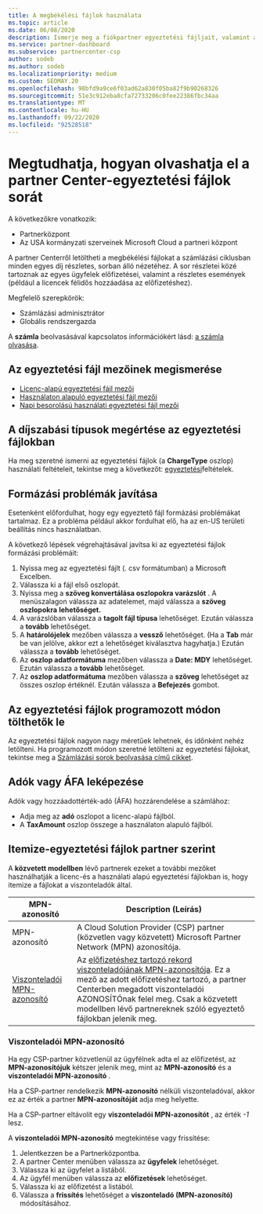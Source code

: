 ```yaml
---
title: A megbékélési fájlok használata
ms.topic: article
ms.date: 06/08/2020
description: Ismerje meg a fiókpartner egyeztetési fájljait, valamint azt, hogy miként értelmezhető az adott számlázási időszakra vonatkozó díjak részletes, sorokra vonatkozó nézetei.
ms.service: partner-dashboard
ms.subservice: partnercenter-csp
author: sodeb
ms.author: sodeb
ms.localizationpriority: medium
ms.custom: SEOMAY.20
ms.openlocfilehash: 98bfd9a9ce6f03ad62a830f05ba82f9b90268326
ms.sourcegitcommit: 51e3c912eba8cfa72733206c0fee22386fbc34aa
ms.translationtype: MT
ms.contentlocale: hu-HU
ms.lasthandoff: 09/22/2020
ms.locfileid: "92528518"
---
```

# <a name="learn-how-to-read-the-line-items-in-your-partner-center-reconciliation-files"></a>Megtudhatja, hogyan olvashatja el a partner Center-egyeztetési fájlok sorát

A következőkre vonatkozik:

- Partnerközpont
- Az USA kormányzati szerveinek Microsoft Cloud a partneri központ

A partner Centerről letöltheti a megbékélési fájlokat a számlázási ciklusban minden egyes díj részletes, sorban álló nézetéhez. A sor részletei közé tartoznak az egyes ügyfelek előfizetései, valamint a részletes események (például a licencek félidős hozzáadása az előfizetéshez).

Megfelelő szerepkörök:

- Számlázási adminisztrátor
- Globális rendszergazda

A **számla** beolvasásával kapcsolatos információkért lásd: [a számla olvasása](read-your-bill.md).

## <a name="understand-reconciliation-file-fields"></a>Az egyeztetési fájl mezőinek megismerése

- [Licenc-alapú egyeztetési fájl mezői](license-based-recon-files.md)
- [Használaton alapuló egyeztetési fájl mezői](usage-based-recon-files.md)
- [Napi besorolású használati egyeztetési fájl mezői](daily-rated-usage-recon-files.md)

## <a name="understand-charge-types-in-reconciliation-files"></a>A díjszabási típusok megértése az egyeztetési fájlokban

Ha meg szeretné ismerni az egyeztetési fájlok (a **ChargeType** oszlop) használati feltételeit, tekintse meg a következőt: [egyeztetési](recon-file-charge-types.md)feltételek.

## <a name="fix-formatting-issues"></a>Formázási problémák javítása

Esetenként előfordulhat, hogy egy egyeztető fájl formázási problémákat tartalmaz. Ez a probléma például akkor fordulhat elő, ha az en-US területi beállítás nincs használatban.

A következő lépések végrehajtásával javítsa ki az egyeztetési fájlok formázási problémáit:

1. Nyissa meg az egyeztetési fájlt (. csv formátumban) a Microsoft Excelben.
2. Válassza ki a fájl első oszlopát.
3. Nyissa meg a **szöveg konvertálása oszlopokra varázslót** . A menüszalagon válassza az adatelemet, majd válassza a **szöveg oszlopokra** **lehetőséget.**
4. A varázslóban válassza a **tagolt fájl típusa** lehetőséget. Ezután válassza a **tovább** lehetőséget.
5. A **határolójelek** mezőben válassza a **vessző** lehetőséget. (Ha a **Tab** már be van jelölve, akkor ezt a lehetőséget kiválasztva hagyhatja.) Ezután válassza a **tovább** lehetőséget.
6. Az **oszlop adatformátuma** mezőben válassza a **Date: MDY** lehetőséget. Ezután válassza a **tovább** lehetőséget.
7. Az **oszlop adatformátuma** mezőben válassza a **szöveg** lehetőséget az összes oszlop értéknél. Ezután válassza a **Befejezés** gombot.

## <a name="download-reconciliation-files-programmatically"></a>Az egyeztetési fájlok programozott módon tölthetők le

Az egyeztetési fájlok nagyon nagy méretűek lehetnek, és időnként nehéz letölteni. Ha programozott módon szeretné letölteni az egyeztetési fájlokat, tekintse meg a [Számlázási sorok beolvasása című cikket](/partner-center/develop/get-invoiceline-items).

## <a name="map-taxes-or-vat"></a>Adók vagy ÁFA leképezése

Adók vagy hozzáadottérték-adó (ÁFA) hozzárendelése a számlához:

- Adja meg az **adó** oszlopot a licenc-alapú fájlból.
- A **TaxAmount** oszlop összege a használaton alapuló fájlból.

## <a name="itemize-reconciliation-files-by-partner"></a>Itemize-egyeztetési fájlok partner szerint

A **közvetett modellben** lévő partnerek ezeket a további mezőket használhatják a licenc-és a használati alapú egyeztetési fájlokban is, hogy itemize a fájlokat a viszonteladók által.

| MPN-azonosító | Description (Leírás) |
| ------ | ----------- |
| MPN-azonosító | A Cloud Solution Provider (CSP) partner (közvetlen vagy közvetett) Microsoft Partner Network (MPN) azonosítója. |
| [Viszonteladói MPN-azonosító](#reseller-mpn-id) | Az [előfizetéshez tartozó rekord viszonteladójának MPN-azonosítója](#reseller-mpn-id). Ez a mező az adott előfizetéshez tartozó, a partner Centerben megadott viszonteladói AZONOSÍTÓnak felel meg. Csak a közvetett modellben lévő partnereknek szóló egyeztető fájlokban jelenik meg. |

### <a name="reseller-mpn-id"></a>Viszonteladói MPN-azonosító

Ha egy CSP-partner közvetlenül az ügyfélnek adta el az előfizetést, az **MPN-azonosítójuk** kétszer jelenik meg, mint az **MPN-azonosító** és a **viszonteladói MPN-azonosító** .

Ha a CSP-partner rendelkezik **MPN-azonosító** nélküli viszonteladóval, akkor ez az érték a partner **MPN-azonosítóját** adja meg helyette.

Ha a CSP-partner eltávolít egy **viszonteladói MPN-azonosítót** , az érték *-1* lesz.

A **viszonteladói MPN-azonosító** megtekintése vagy frissítése:

1. Jelentkezzen be a Partnerközpontba.
2. A partner Center menüben válassza az **ügyfelek** lehetőséget.
3. Válassza ki az ügyfelet a listából.
4. Az ügyfél menüben válassza az **előfizetések** lehetőséget.
5. Válassza ki az előfizetést a listából.
6. Válassza a **frissítés** lehetőséget a **viszonteladó (MPN-azonosító)** módosításához.